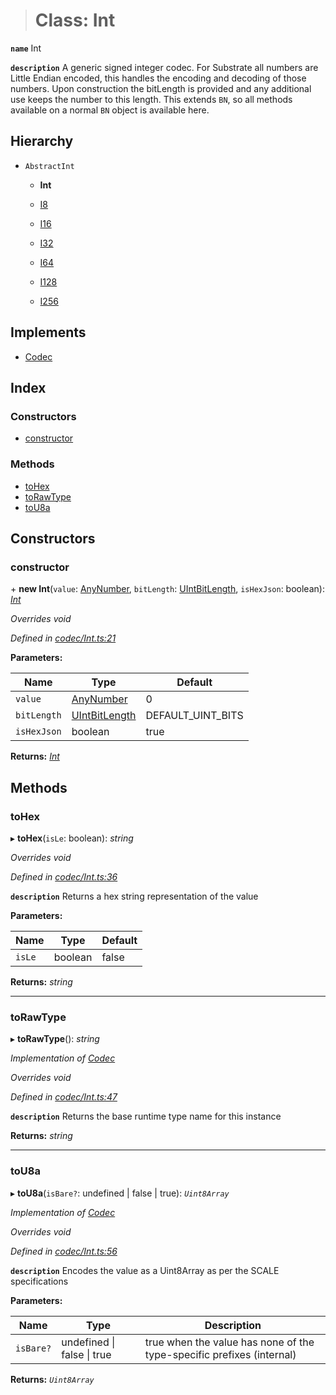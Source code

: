 > # Class: Int

**`name`** Int

**`description`** 
A generic signed integer codec. For Substrate all numbers are Little Endian encoded,
this handles the encoding and decoding of those numbers. Upon construction
the bitLength is provided and any additional use keeps the number to this
length. This extends `BN`, so all methods available on a normal `BN` object
is available here.

## Hierarchy

* `AbstractInt`

  * **Int**

  * [I8](_primitive_i8_.i8.md)

  * [I16](_primitive_i16_.i16.md)

  * [I32](_primitive_i32_.i32.md)

  * [I64](_primitive_i64_.i64.md)

  * [I128](_primitive_i128_.i128.md)

  * [I256](_primitive_i256_.i256.md)

## Implements

* [Codec](../interfaces/_types_.codec.md)

## Index

### Constructors

* [constructor](_codec_int_.int.md#constructor)

### Methods

* [toHex](_codec_int_.int.md#tohex)
* [toRawType](_codec_int_.int.md#torawtype)
* [toU8a](_codec_int_.int.md#tou8a)

## Constructors

###  constructor

\+ **new Int**(`value`: [AnyNumber](../modules/_types_.md#anynumber), `bitLength`: [UIntBitLength](../modules/_codec_abstractint_.md#uintbitlength), `isHexJson`: boolean): *[Int](_codec_int_.int.md)*

*Overrides void*

*Defined in [codec/Int.ts:21](https://github.com/polkadot-js/api/blob/c90a4ba/packages/types/src/codec/Int.ts#L21)*

**Parameters:**

Name | Type | Default |
------ | ------ | ------ |
`value` | [AnyNumber](../modules/_types_.md#anynumber) | 0 |
`bitLength` | [UIntBitLength](../modules/_codec_abstractint_.md#uintbitlength) |  DEFAULT_UINT_BITS |
`isHexJson` | boolean | true |

**Returns:** *[Int](_codec_int_.int.md)*

## Methods

###  toHex

▸ **toHex**(`isLe`: boolean): *string*

*Overrides void*

*Defined in [codec/Int.ts:36](https://github.com/polkadot-js/api/blob/c90a4ba/packages/types/src/codec/Int.ts#L36)*

**`description`** Returns a hex string representation of the value

**Parameters:**

Name | Type | Default |
------ | ------ | ------ |
`isLe` | boolean | false |

**Returns:** *string*

___

###  toRawType

▸ **toRawType**(): *string*

*Implementation of [Codec](../interfaces/_types_.codec.md)*

*Overrides void*

*Defined in [codec/Int.ts:47](https://github.com/polkadot-js/api/blob/c90a4ba/packages/types/src/codec/Int.ts#L47)*

**`description`** Returns the base runtime type name for this instance

**Returns:** *string*

___

###  toU8a

▸ **toU8a**(`isBare?`: undefined | false | true): *`Uint8Array`*

*Implementation of [Codec](../interfaces/_types_.codec.md)*

*Overrides void*

*Defined in [codec/Int.ts:56](https://github.com/polkadot-js/api/blob/c90a4ba/packages/types/src/codec/Int.ts#L56)*

**`description`** Encodes the value as a Uint8Array as per the SCALE specifications

**Parameters:**

Name | Type | Description |
------ | ------ | ------ |
`isBare?` | undefined \| false \| true | true when the value has none of the type-specific prefixes (internal)  |

**Returns:** *`Uint8Array`*